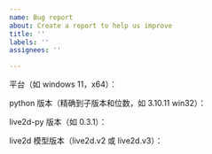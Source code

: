 ```yaml
---
name: Bug report
about: Create a report to help us improve
title: ''
labels: ''
assignees: ''

---
```


平台（如 windows 11，x64）：

python 版本（精确到子版本和位数，如 3.10.11 win32）：

live2d-py 版本（如 0.3.1）：

live2d 模型版本（live2d.v2 或 live2d.v3）：
